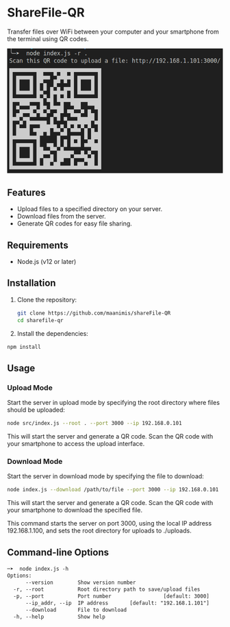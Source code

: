 # ShareFile-QR

Transfer files over WiFi between your computer and your smartphone from the terminal using QR codes.


![alt text](images/1.png)

## Features

- Upload files to a specified directory on your server.
- Download files from the server.
- Generate QR codes for easy file sharing.

## Requirements

- Node.js (v12 or later)

## Installation

1. Clone the repository:

   ```bash
   git clone https://github.com/maanimis/shareFile-QR
   cd sharefile-qr

2. Install the dependencies:

```bash
npm install
```

## Usage
### Upload Mode

Start the server in upload mode by specifying the root directory where files should be uploaded:

```bash
node src/index.js --root . --port 3000 --ip 192.168.0.101
```

This will start the server and generate a QR code. Scan the QR code with your smartphone to access the upload interface.

### Download Mode

Start the server in download mode by specifying the file to download:

```bash
node index.js --download /path/to/file --port 3000 --ip 192.168.0.101
```
This will start the server and generate a QR code. Scan the QR code with your smartphone to download the specified file.


This command starts the server on port 3000, using the local IP address 192.168.1.100, and sets the root directory for uploads to ./uploads.

## Command-line Options

```
─➤  node index.js -h                                               
Options:
      --version        Show version number                       
  -r, --root           Root directory path to save/upload files   
  -p, --port           Port number                 [default: 3000]
      --ip_addr, --ip  IP address       [default: "192.168.1.101"]
      --download       File to download                           
  -h, --help           Show help    
```     
